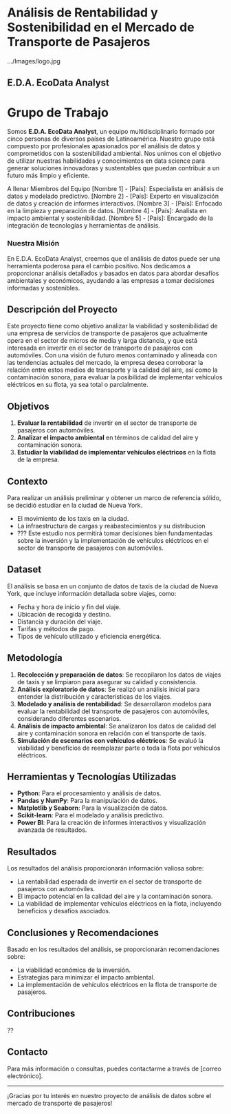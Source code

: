 # Análisis de Rentabilidad y Sostenibilidad en el Mercado de Transporte de Pasajeros

.../Images/logo.jpg

## E.D.A. EcoData Analyst
# Grupo de Trabajo
Somos **E.D.A. EcoData Analyst**, un equipo multidisciplinario formado por cinco personas de diversos países de Latinoamérica. Nuestro grupo está compuesto por profesionales apasionados por el análisis de datos y comprometidos con la sostenibilidad ambiental. Nos unimos con el objetivo de utilizar nuestras habilidades y conocimientos en data science para generar soluciones innovadoras y sustentables que puedan contribuir a un futuro más limpio y eficiente.

A llenar 
Miembros del Equipo
[Nombre 1] - [País]: Especialista en análisis de datos y modelado predictivo.
[Nombre 2] - [País]: Experto en visualización de datos y creación de informes interactivos.
[Nombre 3] - [País]: Enfocado en la limpieza y preparación de datos.
[Nombre 4] - [País]: Analista en impacto ambiental y sostenibilidad.
[Nombre 5] - [País]: Encargado de la integración de tecnologías y herramientas de análisis.

### Nuestra Misión
En E.D.A. EcoData Analyst, creemos que el análisis de datos puede ser una herramienta poderosa para el cambio positivo. Nos dedicamos a proporcionar análisis detallados y basados en datos para abordar desafíos ambientales y económicos, ayudando a las empresas a tomar decisiones informadas y sostenibles.

## Descripción del Proyecto

Este proyecto tiene como objetivo analizar la viabilidad y sostenibilidad de una empresa de servicios de transporte de pasajeros que actualmente opera en el sector de micros de media y larga distancia, y que está interesada en invertir en el sector de transporte de pasajeros con automóviles. Con una visión de futuro menos contaminado y alineada con las tendencias actuales del mercado, la empresa desea corroborar la relación entre estos medios de transporte y la calidad del aire, así como la contaminación sonora, para evaluar la posibilidad de implementar vehículos eléctricos en su flota, ya sea total o parcialmente.

## Objetivos

1. **Evaluar la rentabilidad** de invertir en el sector de transporte de pasajeros con automóviles.
2. **Analizar el impacto ambiental** en términos de calidad del aire y contaminación sonora.
3. **Estudiar la viabilidad de implementar vehículos eléctricos** en la flota de la empresa.

## Contexto

Para realizar un análisis preliminar y obtener un marco de referencia sólido, se decidió estudiar en la ciudad de Nueva York.
- El movimiento de los taxis en la ciudad.
- La infraestructura de cargas y reabastecimientos y su distribucion
- ???
Este estudio nos permitirá tomar decisiones bien fundamentadas sobre la inversión y la implementación de vehículos eléctricos en el sector de transporte de pasajeros con automóviles.

## Dataset

El análisis se basa en un conjunto de datos de taxis de la ciudad de Nueva York, que incluye información detallada sobre viajes, como:
- Fecha y hora de inicio y fin del viaje.
- Ubicación de recogida y destino.
- Distancia y duración del viaje.
- Tarifas y métodos de pago.
- Tipos de vehículo utilizado y eficiencia energética.

## Metodología

1. **Recolección y preparación de datos**: Se recopilaron los datos de viajes de taxis y se limpiaron para asegurar su calidad y consistencia.
2. **Análisis exploratorio de datos**: Se realizó un análisis inicial para entender la distribución y características de los viajes.
3. **Modelado y análisis de rentabilidad**: Se desarrollaron modelos para evaluar la rentabilidad del transporte de pasajeros con automóviles, considerando diferentes escenarios.
4. **Análisis de impacto ambiental**: Se analizaron los datos de calidad del aire y contaminación sonora en relación con el transporte de taxis.
5. **Simulación de escenarios con vehículos eléctricos**: Se evaluó la viabilidad y beneficios de reemplazar parte o toda la flota por vehículos eléctricos.

## Herramientas y Tecnologías Utilizadas

- **Python**: Para el procesamiento y análisis de datos.
- **Pandas y NumPy**: Para la manipulación de datos.
- **Matplotlib y Seaborn**: Para la visualización de datos.
- **Scikit-learn**: Para el modelado y análisis predictivo.
- **Power BI**: Para la creación de informes interactivos y visualización avanzada de resultados.

## Resultados

Los resultados del análisis proporcionarán información valiosa sobre:
- La rentabilidad esperada de invertir en el sector de transporte de pasajeros con automóviles.
- El impacto potencial en la calidad del aire y la contaminación sonora.
- La viabilidad de implementar vehículos eléctricos en la flota, incluyendo beneficios y desafíos asociados.

## Conclusiones y Recomendaciones

Basado en los resultados del análisis, se proporcionarán recomendaciones sobre:
- La viabilidad económica de la inversión.
- Estrategias para minimizar el impacto ambiental.
- La implementación de vehículos eléctricos en la flota de transporte de pasajeros.

## Contribuciones

??

## Contacto

Para más información o consultas, puedes contactarme a través de [correo electrónico].

---

¡Gracias por tu interés en nuestro proyecto de análisis de datos sobre el mercado de transporte de pasajeros!
